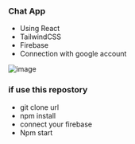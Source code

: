 ### Chat App

- Using React
- TailwindCSS
- Firebase
- Connection with google account



![image](https://user-images.githubusercontent.com/73947103/184381412-2cc3c781-d822-416b-a6ce-0482de68c1a2.png)

### if use this repostory

- git clone url
- npm install
- connect your firebase
- Npm start



